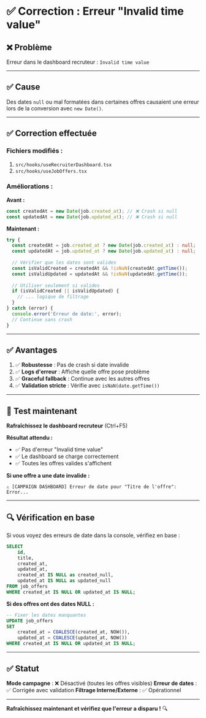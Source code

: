 # ✅ Correction : Erreur "Invalid time value"

## ❌ Problème
Erreur dans le dashboard recruteur : `Invalid time value`

---

## ✅ Cause
Des dates `null` ou mal formatées dans certaines offres causaient une erreur lors de la conversion avec `new Date()`.

---

## ✅ Correction effectuée

### Fichiers modifiés :
1. `src/hooks/useRecruiterDashboard.tsx`
2. `src/hooks/useJobOffers.tsx`

### Améliorations :

**Avant :**
```typescript
const createdAt = new Date(job.created_at); // ❌ Crash si null
const updatedAt = new Date(job.updated_at); // ❌ Crash si null
```

**Maintenant :**
```typescript
try {
  const createdAt = job.created_at ? new Date(job.created_at) : null;
  const updatedAt = job.updated_at ? new Date(job.updated_at) : null;
  
  // Vérifier que les dates sont valides
  const isValidCreated = createdAt && !isNaN(createdAt.getTime());
  const isValidUpdated = updatedAt && !isNaN(updatedAt.getTime());
  
  // Utiliser seulement si valides
  if (isValidCreated || isValidUpdated) {
    // ... logique de filtrage
  }
} catch (error) {
  console.error('Erreur de date:', error);
  // Continue sans crash
}
```

---

## ✅ Avantages

1. ✅ **Robustesse** : Pas de crash si date invalide
2. ✅ **Logs d'erreur** : Affiche quelle offre pose problème
3. ✅ **Graceful fallback** : Continue avec les autres offres
4. ✅ **Validation stricte** : Vérifie avec `isNaN(date.getTime())`

---

## 🧪 Test maintenant

**Rafraîchissez le dashboard recruteur** (Ctrl+F5)

**Résultat attendu :**
- ✅ Pas d'erreur "Invalid time value"
- ✅ Le dashboard se charge correctement
- ✅ Toutes les offres valides s'affichent

**Si une offre a une date invalide :**
```
⚠️ [CAMPAIGN DASHBOARD] Erreur de date pour "Titre de l'offre": Error...
```

---

## 🔍 Vérification en base

Si vous voyez des erreurs de date dans la console, vérifiez en base :

```sql
SELECT 
    id,
    title,
    created_at,
    updated_at,
    created_at IS NULL as created_null,
    updated_at IS NULL as updated_null
FROM job_offers
WHERE created_at IS NULL OR updated_at IS NULL;
```

**Si des offres ont des dates NULL :**

```sql
-- Fixer les dates manquantes
UPDATE job_offers
SET 
    created_at = COALESCE(created_at, NOW()),
    updated_at = COALESCE(updated_at, NOW())
WHERE created_at IS NULL OR updated_at IS NULL;
```

---

## ✅ Statut

**Mode campagne** : ❌ Désactivé (toutes les offres visibles)
**Erreur de dates** : ✅ Corrigée avec validation
**Filtrage Interne/Externe** : ✅ Opérationnel

---

**Rafraîchissez maintenant et vérifiez que l'erreur a disparu !** 🔍

